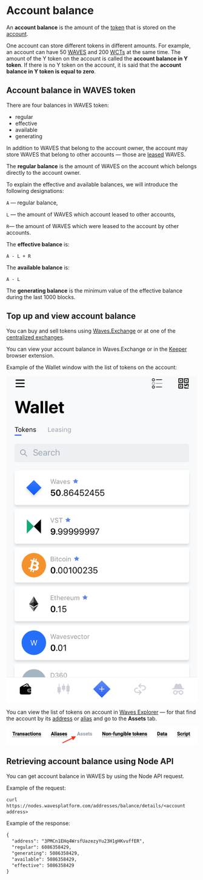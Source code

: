 # Account balance

An **account balance** is the amount of the [token](/en/blockchain/token) that is stored on the [account](/en/blockchain/account).

One account can store different tokens in different amounts. For example, an account can have 50 [WAVES](/en/blockchain/token/waves) and 200 [WCTs](/en/blockchain/token/wct) at the same time. The amount of the Y token on the account is called the **account balance in Y token**. If there is no Y token on the account, it is said that the **account balance in Y token is equal to zero**.

## Account balance in WAVES token
There are four balances in WAVES token:

* regular
* effective
* available
* generating

In addition to WAVES that belong to the account owner, the account may store WAVES that belong to other accounts — those are [leased](/en/blockchain/leasing) WAVES.

The **regular balance** is the amount of WAVES on the account which belongs directly to the account owner.

To explain the effective and available balances, we will introduce the following designations:

`A` — regular balance,

`L` — the amount of WAVES which account leased to other accounts,

`R`— the amount of WAVES which were leased to the account by other accounts.

The **effective balance** is:

```
A - L + R
```

The **available balance** is:

```
A - L
```

The **generating balance** is the minimum value of the effective balance during the last 1000 blocks.

## Top up and view account balance

You can buy and sell tokens using [Waves.Exchange](https://waves.exchange/) or at one of the [centralized exchanges](https://coinmarketcap.com/currencies/waves/#markets).

You can view your account balance in Waves.Exchange or in the [Keeper](https://docs.waves.exchange/en/waves-keeper/) browser extension.

Example of the Wallet window with the list of tokens on the account:

![](./_assets/account-balance.png)

You can view the list of tokens on account in [Waves Explorer](https://wavesexplorer.com/) — for that find the account by its [address](/en/blockchain/account/address) or [alias](/en/blockchain/account/alias) and go to the **Assets** tab.

![](./_assets/tokens.png)

## Retrieving account balance using Node API
You can get account balance in WAVES by using the Node API request.

Example of the request:

```
curl https://nodes.wavesplatform.com/addresses/balance/details/<account address>
```

Example of the response:

```
{
  "address": "3PMCn1EHq4WrsfUazezyYu23H1gHKvuffER",
  "regular": 6086358429,
  "generating": 5086358429,
  "available": 5086358429,
  "effective": 5086358429
}
```

